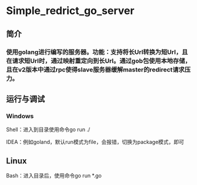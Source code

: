# Simple_redrict_go_server

## 简介

### 使用golang进行编写的服务器。功能：支持将长Url转换为短Url，且在请求短Url时，通过映射重定向到长Url。通过gob包使用本地存储，且在v2版本中通过rpc使得slave服务器缓解master的redirect请求压力。

## 运行与调试

### Windows

Shell：进入到目录使用命令go run ./ 

IDEA：例如goland，默认run模式为file，会报错，切换为package模式，即可

## Linux

Bash：进入目录后，使用命令go run *.go


